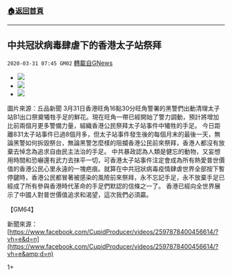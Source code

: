 ###  [:house:返回首頁](https://github.com/ourhimalayas/txt)
---

## 中共冠狀病毒肆虐下的香港太子站祭拜
`2020-03-31 07:45 GM02` [轉載自GNews](https://gnews.org/zh-hant/158133/)

- ![](https://s3-ap-northeast-1.amazonaws.com/news.guo.offload.media/wp-content/uploads/2020/03/31074138/IMG_20200331_173358_125-2.jpg)
- ![](https://s3-ap-northeast-1.amazonaws.com/news.guo.offload.media/wp-content/uploads/2020/03/31074145/IMG_20200331_173359_251-2.jpg)
- ![](https://s3-ap-northeast-1.amazonaws.com/news.guo.offload.media/wp-content/uploads/2020/03/31074153/IMG_20200331_173400_531-2.jpg)

圖片來源：丘品新聞
3月31日香港旺角16點30分旺角警署的黑警們出動清理太子站B1出口祭奠犧牲手足的鮮花。現在旺角一帶已經開始了警力調動，預計將增加比前兩個月更多警備力量，組織香港公民祭拜太子站事件中犧牲的手足。
 今日距離831太子站事件已過8個月多，但太子站事件發生後的每個月末的最後一天，無論黑警如何拆毀祭台，無論黑警怎麼樣的阻攔香港公民前來祭拜，香港人都沒有放棄去悼念為追求自由民主法治的手足。
 中共暴政認為人類是健忘的動物，又妄想用時間和恐嚇還有武力去抹平一切，可香港太子站事件注定會成為所有熱愛普世價值的香港公民心里永遠的一塊疤痕。就算在中共冠狀病毒疫情肆虐世界全部按下暫停鍵時，香港公民都冒著被感染的風險前來祭拜，永不忘記手足，永不放棄手足已經成了所有參與香港時代革命的手足們默認的信條之一了。
 香港已經向全世界展示了中國人對普世價值追求和渴望，這次我們必須贏。

【GM64】

新聞來源：[https://www.facebook.com/CupidProducer/videos/2597878400456614/?vh=e&d=n](https://www.facebook.com/CupidProducer/videos/2597878400456614/?vh=e&amp;d=n)

1+
